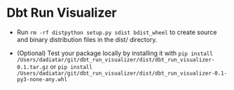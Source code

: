 # Dbt Run Visualizer
<!-- https://www.perplexity.ai/search/how-to-create-WJOfla1oQ3exPATGmEXYKQ -->

- Run `rm -rf distpython setup.py sdist bdist_wheel` to create source and binary distribution files in the dist/ directory.

- (Optional) Test your package locally by installing it with `pip install /Users/dadiatar/git/dbt_run_visualizer/dist/dbt_run_visualizer-0.1.tar.gz` or `pip install /Users/dadiatar/git/dbt_run_visualizer/dist/dbt_run_visualizer-0.1-py3-none-any.whl`
